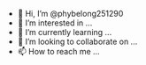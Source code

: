 - 👋 Hi, I’m @phybelong251290
- 👀 I’m interested in ...
- 🌱 I’m currently learning ...
- 💞️ I’m looking to collaborate on ...
- 📫 How to reach me ...

<!---
phybelong251290/phybelong251290 is a ✨ special ✨ repository because its `README.md` (this file) appears on your GitHub profile.
You can click the Preview link to take a look at your changes.
--->
